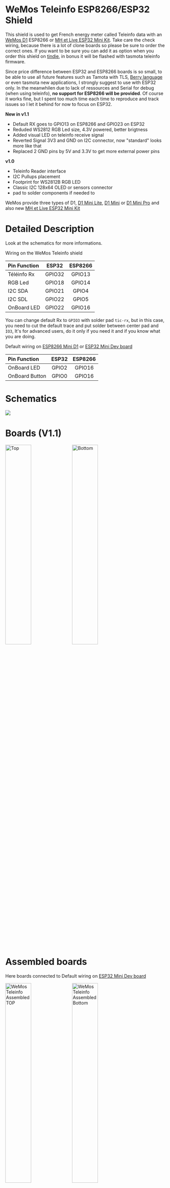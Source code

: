 # WeMos Teleinfo ESP8266/ESP32 Shield

This shield is used to get French energy meter called Teleinfo data with an [WeMos D1][22] ESP8266 or [MH et Live ESP32 Mini Kit][23]. Take care the check wiring, because there is a lot of clone boards so please be sure to order the correct ones. If you want to be sure you can add it as option when you order this shield on [tindie][24], in bonus it will be flashed with tasmota teleinfo firmware.

Since price difference between ESP32 and ESP8266 boards is so small, to be able to use all future features such as Tamota with TLS, [Berry language](https://tasmota.github.io/docs/Berry/) or even tasmota new applications, I strongly suggest to use with ESP32 only. In the meanwhilen due to lack of ressources and Serial for debug (when using teleinfo), **no support for ESP8266 will be provided**. Of course it works fine, but I spent too much time each time to reproduce and track issues so I let it behind for now to focus on ESP32.  

**New in v1.1**

- Default RX goes to GPIO13 on ESP8266 and GPIO23 on ESP32
- Reduded WS2812 RGB Led size, 4.3V powered, better brigtness 
- Added visual LED on teleinfo receive signal
- Reverted Signal 3V3 and GND on I2C connector, now "standard" looks more like that
- Replaced 2 GND pins by 5V and 3.3V to get more external power pins

**v1.0**

- Teleinfo Reader interface
- I2C Pullups placement
- Footprint for WS2812B RGB LED
- Classic I2C 128x64 OLED or sensors connector
- pad to solder components if needed to

WeMos provide three types of D1, [D1 Mini Lite][20], [D1 Mini][21] or [D1 Mini Pro][22] and also new [MH et Live ESP32 Mini Kit][23]

# Detailed Description

Look at the schematics for more informations.

Wiring on the WeMos Teleinfo shield

| Pin Function | ESP32   | ESP8266 |
|  :---        |  :---:  |  :---:  |
| Téléinfo Rx  |  GPIO32 | GPIO13  |
| RGB Led      |  GPIO18 | GPIO14  |
| I2C SDA      |  GPIO21 | GPIO4   |
| I2C SDL      |  GPIO22 | GPIO5   |
| OnBoard LED  |  GPIO22 | GPIO16  |

You can change default Rx to `GPIO3` with solder pad `tic-rx`, but in this case, you need to cut the default trace and put solder between center pad and `IO3`, It's for advanced users, do it only if you need it and if you know what you are doing.

Default wiring on [ESP8266 Mini D1][21] or [ESP32 Mini Dev board][23]

| Pin Function   | ESP32   | ESP8266 |
|  :---          |  :---:  |  :---:  |
| OnBoard LED    |  GPIO2 | GPIO16  |
| OnBoard Button |  GPIO0 | GPIO16  |


# Schematics  

<img src="https://github.com/hallard/WeMos-TIC/raw/master/pictures/WeMos-TIC-sch.png">

# Boards (V1.1)

<img src="https://github.com/hallard/WeMos-TIC/raw/master/pictures/WeMos-TIC-top.png" alt="Top" width="40%" height="40%">&nbsp;
<img src="https://github.com/hallard/WeMos-TIC/raw/master/pictures/WeMos-TIC-bot.png" alt="Bottom" width="40%" height="40%">

# Assembled boards

Here boards connected to Default wiring on [ESP32 Mini Dev board][23]

<img src="https://github.com/hallard/WeMos-TIC/raw/master/pictures/WeMos-TIC-assembled-top.png" width="40%" height="40%" alt="WeMos Teleinfo Assembled TOP">&nbsp;
<img src="https://github.com/hallard/WeMos-TIC/raw/master/pictures/WeMos-TIC-assembled-bot.png" width="40%" height="40%" alt="WeMos Teleinfo Assembled Bottom">

# Assembling

Nothing complicated, just use headers. I suggest to use the small ones I sell with shield on Tindie, takes less place and you can either fix for life with just one part of the header soldered on both shield and ESP32.

Here boards connected to [ESP32 Mini Dev board][23]

<img src="https://github.com/hallard/WeMos-TIC/raw/master/pictures/WeMos-TIC-soldering-shield.png" width="40%" height="40%">&nbsp;
<img src="https://github.com/hallard/WeMos-TIC/raw/master/pictures/WeMos-TIC-soldering-esp32.png" width="40%" height="40%">


# Firmware 

## Tasmota

I strongly suggest using amazing [Tasmota](https://tasmota.github.io/docs/) firmware. 

Please check Teleinfo official tasmota [documentation](https://tasmota.github.io/docs/Teleinfo/) so see how to configure your device depending on smartmeter type and what options you need.

### Unofficial builds

Teleinfo is not member of official Tasmota builds. So you need to build your own with `USE_TELEINFO` define. 
But Tasmota team agreed it's not simple to build for end users, and they now provide unofficial build that follow developement branch, this mean you always have an up to date build with latest code available. Of course we added Teleinfo (ESP8266 and ESP32) builds in this unofficial build process so you have nothing to install and compile/link (building). You can't go easier.

And as a cherry on the cake, easy flasher tools (web version and executable one) will present Teleinfo firmware so you are able to flash teleinfo firmware in less than 1 minute. You can check detail [here](https://github.com/Jason2866/Tasmota-specials) but here how to do that.

- Launch [Web Flasher here](https://jason2866.github.io/Tasmota-specials/) 
- Select Teleinfo (flash will auto detect if you need ESP8266 or ESP32 and will flash the correct one)
- Select Serial port, and click `install`

<img src="https://github.com/hallard/WeMos-TIC/raw/master/pictures/WeMos-TIC-web_flasher.png">

Once done something like that

<img src="https://github.com/hallard/WeMos-TIC/raw/master/pictures/WeMos-TIC-web_flasher_ok.png">

After flashed, you should now see a new access point named `tasmota_aabbcc_xxxx` where you can connect to configure your WiFi for the device to connect on.

Alternatively, if you connect serial console and reset the device you should see Serial logs like that
```
00:00:00.003 HDW: ESP32-D0WDQ6 
00:00:00.037 UFS: FlashFS mounted with 308 kB free
00:00:00.109 CFG: Loaded from File, Count 12
00:00:00.124 QPC: Count 1
00:00:00.257 CFG: no '*.autoconf' file found
00:00:00.263 BRY: Berry initialized, RAM used=3620
00:00:00.282 BRY: no 'preinit.be'
00:00:00.291 Project tasmota - Tasmota Version 10.0.0.3(teleinfo)-2_0_1_1(2021-11-30T14:22:47)
00:00:00.379 BRY: no 'autoexec.be'
00:00:00.447 WIF: WifiManager active for 3 minutes
00:00:01.139 HTP: Web server active on tasmota-090F8C-3980 with IP address 192.168.4.1
00:00:06.827 QPC: Reset
```

If you want to deep into this process or just curious, you can check out it's (here)[https://github.com/Jason2866/Tasmota-specials]

### Autoconfig

Another awesome feature of Tasmota is the ability to download configuration profile, and guess what, we done it for this shield, just go to configuration option, select Autoconfig and then choose in the list `Wemos Teleinfo` and here you are, ne need to copy/paste template, it's done by autoconfig.
If you want to deep into this process or just curious, you can check out it's (here)[https://github.com/tasmota/autoconf]

### Berry Scripting (ESP32 Only)

Now you can personalize code with [Berry language](https://tasmota.github.io/docs/Berry/). Check out some Berry samples [here](https://github.com/arendst/Tasmota/blob/development/tasmota/berry/examples/)

You can do that by going to Berry console from Tasmota WEB user interface.

#### Drive RGB LED depending on actual power

Here is a Berry example, goal is to follow real time consumption driving on board RGB Led depending on current Power consumption (low green then going to red when reaching maximum current of your contract)

```python
#-
# example of using Berry script to change the led color
# accordingly to power consumption
# using Denky or WeMos Teleinfo (French Teleinfo reader)
-#

#- define the global symbol for reference -#
runcolor = nil

def runcolor()
  var max_contrat = 30 # contrat 30A
  var i = energy.current
  #print(i)
  var red = tasmota.scale_uint(int(i), 0, max_contrat, 0, 255)
  var green = 255 - red
  var channels = [red, green, 0]
  light.set({"channels":channels, "bri":64, "power":true})
  tasmota.set_timer(2000, runcolor)
end

#- run animation -#
runcolor()
```

#### Send data to Emoncms

What's magic with Berry is the ability to do basic stuff with data, in this example we will intercept MQTT send message by Energy driver, do some calc and send data to Emoncms but also to drive RGB Led from Green (low load) to Red (approach max subscription)

Modifiy API key with your, and copy paste the following code into Berry Console. Tst and validate if all is okay for you.

Once all is fine, you paste the code into a file named `autoexec.be` on the Tasmota Filesystem so it will be executed each time Tasmota device starting.

```python
import json

var api_url = "https://emoncms.org/input/post"
var api_key = "YOUR_EMON_API_WRITE_KEY"
var node_name = "NODE_NAME"

def setcolor(iinst, isousc)
  var red = tasmota.scale_uint(iinst, 0, isousc, 0, 255)
  var green = 255 - red
  var channels = [red, green, 0]
  light.set({"channels":channels, "bri":64, "power":true})
end

def rule_tic(value, trigger)
  # Got Heures Creuses contract so I will calculate total consumption
  # adding Heures Creuses (HCHC) + Heures Pleines (HCHP) and create new value for emoncms 
  # Change label depending on name for your contract type
  var htot = value['HCHP'] + value['HCHC']
  # Create new value HTOT converted to kWH
  value['HTOT'] = htot / 1000.0
  # Calculate current percent Load 
  var iinst = value['IINST']
  var isousc= value['ISOUSC']
  if iinst != nil && isousc != nil 
    # Drive RGB LED
    setcolor(iinst, isousc)
    if isousc > 0
      load = 100 * iinst / isousc
      value['LOAD'] = load
    end
  end
  # Convert JSON object to string 
  var obj_json = json.dump(value)
  # Create URL to call
  var param="?fulljson="+obj_json + "&node="+node_name + "&apikey="+api_key 
  # Post Data to EMONCMS
  var cl = webclient()
  cl.begin( api_url + param)
  var r =  cl.GET()
  print(r, load, param) 
end

# Callback on each MQTT interception
tasmota.add_rule("TIC",rule_tic)

```

### Tasmota templates

Use the following templates depending on version of shield and ESP board (but I strongly suggest using autoconfig if you have a ESP32 board)

#### Shield Version 1.1

ESP8266
```
{"NAME":"Wemos Teleinfo","GPIO":[1,1,1,1,640,608,1,1,1,5152,1,1,1,1],"FLAG":0,"BASE":18}
```

ESP32
```
{"NAME":"Wemos Teleinfo","GPIO":[1,1,1,1,1,1,1,1,1,1,1,1,1,1,1376,1,1,640,608,5632,1,1,0,1,0,0,0,1,1,1,1,1,1,1,1,1],"FLAG":0,"BASE":1}
```

#### Shield Version 1.0

Teleinfo RX is on GPIO3 for each board

ESP8266
```
{"NAME":"TICShield","GPIO":[1,1,1,5152,640,608,1,1,1,1,1376,1,1,1],"FLAG":0,"BASE":18}
```

ESP32
```
{"NAME":"TICShield32","GPIO":[1,1,1,5632,1,1,1,1,1,1,1,1,1,1,1376,1,1,640,608,1,1,1,0,1,0,0,0,1,1,1,1,1,1,1,1,1],"FLAG":0,"BASE":1}
```

# License

<img alt="Creative Commons Attribution-NonCommercial 4.0" src="https://i.creativecommons.org/l/by-nc/4.0/88x31.png">   

This work is licensed under a [Creative Commons Attribution-NonCommercial 4.0 International License](http://creativecommons.org/licenses/by-nc/4.0/)    
If you want to do commercial stuff with this project, please contact [CH2i company](https://ch2i.eu/en#support) so we can organize an simple agreement.

# Lazy building your own? 

You can order this shield fully assembled with some extra on [tindie][24]

<a href="https://www.tindie.com/products/25467/"><img src="https://d2ss6ovg47m0r5.cloudfront.net/badges/tindie-mediums.png" alt="I sell on Tindie" width="150" height="78"></a>

# Misc

See news and other projects on my [blog][2] 
 
[2]: https://hallard.me

[20]: https://www.wemos.cc/en/latest/d1/d1_mini_lite.html
[21]: https://www.wemos.cc/en/latest/d1/d1_mini.html
[22]: https://www.smart-prototyping.com/Mini-D1-PRO-Development-Board-ESP8266-4M-16M
[23]: https://www.az-delivery.de/fr/products/esp32-d1-mini
[24]: https://www.tindie.com/products/25467/